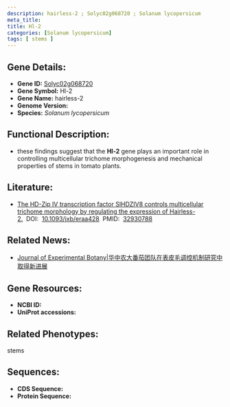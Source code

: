 ```yaml
---
description: hairless-2 ; Solyc02g068720 ; Solanum lycopersicum
meta_title:
title: Hl-2
categories: [Solanum lycopersicum]
tags: [ stems ]
---
```


## Gene Details:
- **Gene ID:**	[Solyc02g068720]()
- **Gene Symbol:** Hl-2
- **Gene Name:** hairless-2
- **Genome Version:** []()
- **Species:** *Solanum lycopersicum*

## Functional Description:
   - these findings suggest that the **Hl-2** gene plays an important role in controlling multicellular trichome morphogenesis and mechanical properties of stems in tomato plants.

## Literature:
   - [The HD-Zip IV transcription factor SlHDZIV8 controls multicellular trichome morphology by regulating the expression of Hairless-2.]( https://academic.oup.com/jxb/article/71/22/7132/5905937?login=true#supplementary-data)&nbsp;&nbsp;DOI:&nbsp;&nbsp;[10.1093/jxb/eraa428](https://academic.oup.com/jxb/article/71/22/7132/5905937?login=true#supplementary-data)&nbsp;&nbsp;PMID:&nbsp;&nbsp;[32930788](https://pubmed.ncbi.nlm.nih.gov/32930788/)

## Related News:
   - [Journal of Experimental Botany|华中农大番茄团队在表皮毛调控机制研究中取得新进展](https://mp.weixin.qq.com/s?__biz=Mzg3MDEwNDEyMg==&mid=2247496266&idx=2&sn=dbd1462c367213d102769b0d4b83bd20&chksm=ce905f1ff9e7d6097bae05bd3205689833edbdcb51638257bbedf8fb3f1764811687a0224f91&scene=27#wechat_redirect)

## Gene Resources:
- **NCBI ID:** [](https://www.ncbi.nlm.nih.gov/gene/?term=)
- **UniProt accessions:** [](https://www.uniprot.org/uniprotkb//entry)

## Related Phenotypes:
stems

## Sequences:
- **CDS Sequence:**
- **Protein Sequence:**
